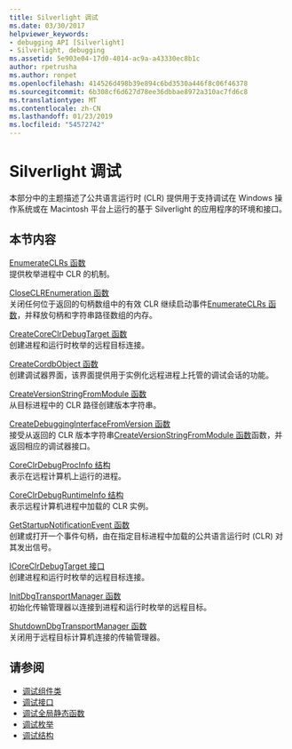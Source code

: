 ```yaml
---
title: Silverlight 调试
ms.date: 03/30/2017
helpviewer_keywords:
- debugging API [Silverlight]
- Silverlight, debugging
ms.assetid: 5e903e04-17d0-4014-ac9a-a43330ec8b1c
author: rpetrusha
ms.author: ronpet
ms.openlocfilehash: 414526d498b39e894c6bd3530a446f8c06f46378
ms.sourcegitcommit: 6b308cf6d627d78ee36dbbae8972a310ac7fd6c8
ms.translationtype: MT
ms.contentlocale: zh-CN
ms.lasthandoff: 01/23/2019
ms.locfileid: "54572742"
---
```

# <a name="silverlight-debugging"></a>Silverlight 调试
本部分中的主题描述了公共语言运行时 (CLR) 提供用于支持调试在 Windows 操作系统或在 Macintosh 平台上运行的基于 Silverlight 的应用程序的环境和接口。  
  
## <a name="in-this-section"></a>本节内容  
 [EnumerateCLRs 函数](../../../../docs/framework/unmanaged-api/debugging/enumerateclrs-function.md)  
 提供枚举进程中 CLR 的机制。  
  
 [CloseCLREnumeration 函数](../../../../docs/framework/unmanaged-api/debugging/closeclrenumeration-function.md)  
 关闭任何位于返回的句柄数组中的有效 CLR 继续启动事件[EnumerateCLRs 函数](../../../../docs/framework/unmanaged-api/debugging/enumerateclrs-function.md)，并释放句柄和字符串路径数组的内存。  
  
 [CreateCoreClrDebugTarget 函数](../../../../docs/framework/unmanaged-api/debugging/createcoreclrdebugtarget-function.md)  
 创建进程和运行时枚举的远程目标连接。  
  
 [CreateCordbObject 函数](../../../../docs/framework/unmanaged-api/debugging/createcordbobject-function.md)  
 创建调试器界面，该界面提供用于实例化远程进程上托管的调试会话的功能。  
  
 [CreateVersionStringFromModule 函数](../../../../docs/framework/unmanaged-api/debugging/createversionstringfrommodule-function.md)  
 从目标进程中的 CLR 路径创建版本字符串。  
  
 [CreateDebuggingInterfaceFromVersion 函数](../../../../docs/framework/unmanaged-api/debugging/createdebugginginterfacefromversion-function-for-silverlight.md)  
 接受从返回的 CLR 版本字符串[CreateVersionStringFromModule 函数](../../../../docs/framework/unmanaged-api/debugging/createversionstringfrommodule-function.md)函数，并返回相应的调试器接口。  
  
 [CoreClrDebugProcInfo 结构](../../../../docs/framework/unmanaged-api/debugging/coreclrdebugprocinfo-structure.md)  
 表示在远程计算机上运行的进程。  
  
 [CoreClrDebugRuntimeInfo 结构](../../../../docs/framework/unmanaged-api/debugging/coreclrdebugruntimeinfo-structure.md)  
 表示远程计算机进程中加载的 CLR 实例。  
  
 [GetStartupNotificationEvent 函数](../../../../docs/framework/unmanaged-api/debugging/getstartupnotificationevent-function.md)  
 创建或打开一个事件句柄，由在指定目标进程中加载的公共语言运行时 (CLR) 对其发出信号。  
  
 [ICoreClrDebugTarget 接口](../../../../docs/framework/unmanaged-api/debugging/icoreclrdebugtarget-interface.md)  
 创建进程和运行时枚举的远程目标连接。  
  
 [InitDbgTransportManager 函数](../../../../docs/framework/unmanaged-api/debugging/initdbgtransportmanager-function.md)  
 初始化传输管理器以连接到进程和运行时枚举的远程目标。  
  
 [ShutdownDbgTransportManager 函数](../../../../docs/framework/unmanaged-api/debugging/shutdowndbgtransportmanager-function.md)  
 关闭用于远程目标计算机连接的传输管理器。  
  
## <a name="see-also"></a>请参阅
- [调试组件类](../../../../docs/framework/unmanaged-api/debugging/debugging-coclasses.md)
- [调试接口](../../../../docs/framework/unmanaged-api/debugging/debugging-interfaces.md)
- [调试全局静态函数](../../../../docs/framework/unmanaged-api/debugging/debugging-global-static-functions.md)
- [调试枚举](../../../../docs/framework/unmanaged-api/debugging/debugging-enumerations.md)
- [调试结构](../../../../docs/framework/unmanaged-api/debugging/debugging-structures.md)

